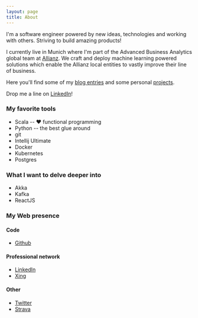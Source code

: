```yaml
---
layout: page
title: About
---
```


I'm a software engineer powered by new ideas, technologies and working with others. Striving to build amazing products! 

I currently live in Munich where I'm part of the Advanced Business Analytics global team at [Allianz](https://www.allianz.com/). We craft and deploy machine learning powered solutions which enable the Allianz local entities to vastly improve their line of business. 

Here you'll find some of my [blog entries](/entries) and some personal [projects](/projects).

Drop me a line on [LinkedIn](https://www.linkedin.com/in/esteban-zacharzewski)!

### My favorite tools
* Scala -- ♥️ functional programming
* Python -- the best glue around
* git
* Intellij Ultimate
* Docker
* Kubernetes
* Postgres

### What I want to delve deeper into
* Akka
* Kafka
* ReactJS

### My Web presence

#### Code
* [Github](https://github.com/stzr1123)

#### Professional network
* [LinkedIn](https://www.linkedin.com/in/esteban-zacharzewski)
* [Xing](https://www.xing.com/profile/Esteban_Zacharzewski)

#### Other
* [Twitter](https://twitter.com/estebanzachar)
* [Strava](https://www.strava.com/athletes/9632376)
